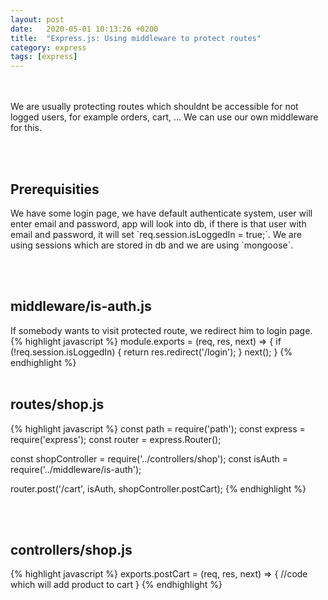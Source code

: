 ```yaml
---
layout: post
date:   2020-05-01 10:13:26 +0200
title:  "Express.js: Using middleware to protect routes"
category: express
tags: [express]
---
```



<br /><br />
We are usually protecting routes which shouldnt be accessible for not logged users, for example orders, cart, ... 
We can use our own middleware for this.

<br /><br />
<h2>Prerequisities</h2>
We have some login page, we have default authenticate system, user will enter email and password, app will look into db, if there is that user with email and password, it will set `req.session.isLoggedIn = true;`. We are using sessions which are stored in db and we are using `mongoose`.
                        
<br /><br />

<h2>middleware/is-auth.js</h2>
If somebody wants to visit protected route, we redirect him to login page.
{% highlight javascript %}
module.exports = (req, res, next) => {
    if (!req.session.isLoggedIn) {
        return res.redirect('/login');
    }
    next();
}
{% endhighlight %}
<br /><br />


<h2>routes/shop.js</h2>
{% highlight javascript %}
const path = require('path');
const express = require('express');
const router = express.Router();

const shopController = require('../controllers/shop');
const isAuth = require('../middleware/is-auth');

router.post('/cart', isAuth, shopController.postCart);
{% endhighlight %}

<br /><br />


<h2>controllers/shop.js</h2>
{% highlight javascript %}
exports.postCart = (req, res, next) => {
    //code which will add product to cart
}  
{% endhighlight %}

